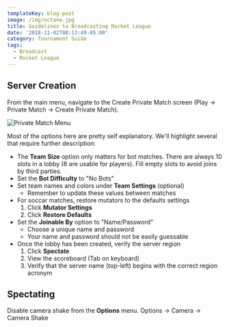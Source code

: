 ```yaml
---
templateKey: blog-post
image: /img/octane.jpg
title: Guidelines to Broadcasting Rocket League
date: '2018-11-02T08:13:49-05:00'
category: Tournament Guide
tags:
  - Broadcast
  - Rocket League
---
```

## Server Creation

From the main menu, navigate to the Create Private Match screen (Play -> Private Match -> Create Private Match). 

![Private Match Menu](/img/privatematch.jpg)

Most of the options here are pretty self explanatory. We'll highlight several that require further description:

* The **Team Size** option only matters for bot matches. There are always 10 slots in a lobby (8 are usable for players). Fill empty slots to avoid joins by third parties. 
* Set the **Bot Difficulty** to "No Bots"
* Set team names and colors under **Team Settings** (optional)
  * Remember to update these values between matches
* For soccar matches, restore mutators to the defaults settings
  1. Click **Mutator Settings**
  2. Click **Restore Defaults**
* Set the **Joinable By** option to "Name/Password"
  * Choose a unique name and password
  * Your name and password should not be easily guessable
* Once the lobby has been created, verify the server region
  1. Click **Spectate**
  2. View the scoreboard (Tab on keyboard)
  3. Verify that the server name (top-left) begins with the correct region acronym 

## Spectating

Disable camera shake from the **Options** menu. Options -> Camera -> Camera Shake

